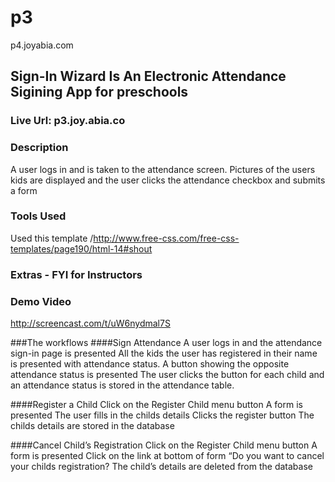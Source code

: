 # p3
p4.joyabia.com

## Sign-In Wizard Is An Electronic Attendance Sigining App for preschools
### Live Url: p3.joy.abia.co

### Description
A user logs in and is taken to the attendance screen. Pictures of the users kids are displayed and the user clicks the attendance checkbox and submits a form


### Tools Used
Used this template /http://www.free-css.com/free-css-templates/page190/html-14#shout

### Extras - FYI for Instructors


### Demo Video
http://screencast.com/t/uW6nydmal7S

###The workflows
####Sign Attendance
A user logs in and the attendance sign-in page is presented
	All the kids the user has registered in their name is presented with attendance status.
	A button showing the opposite attendance status is presented
	The user clicks the button for each child and an attendance status is stored in the attendance table.

####Register a Child
Click on the Register Child menu button
	A form is presented
	The user fills in the childs details
	Clicks the register button
	The childs details are stored in the database


####Cancel Child’s Registration
Click on the Register Child menu button
	A form is presented
	Click on the link at bottom of form “Do you want to cancel your childs registration?
	The child’s details are deleted from  the database

